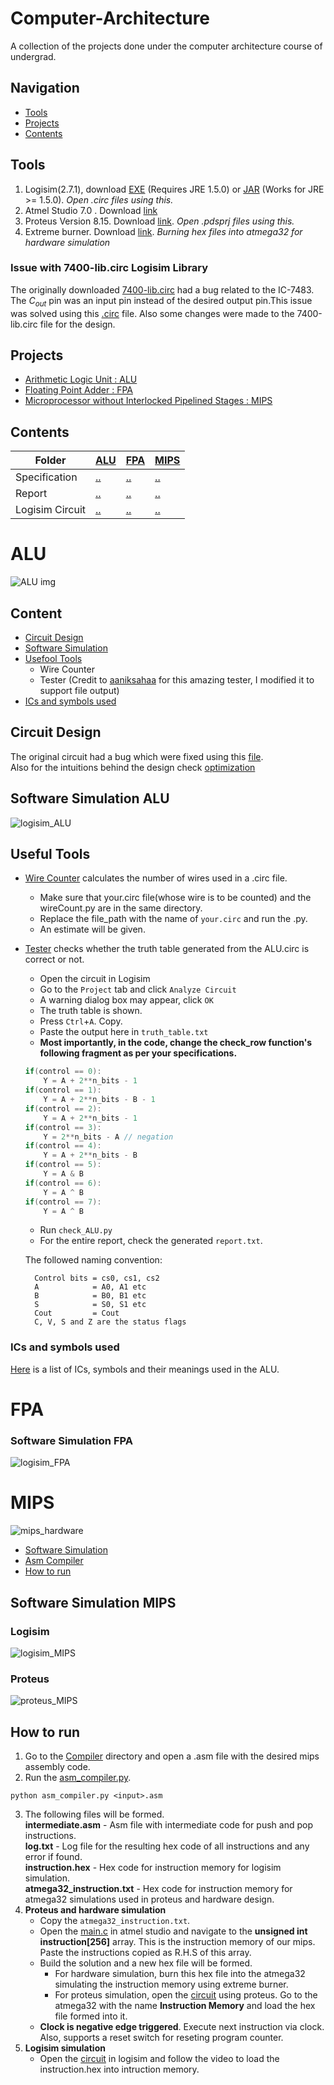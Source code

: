 # Computer-Architecture
A collection of the projects done under the computer architecture course of undergrad.

## Navigation
* [Tools](#tools)
* [Projects](#projects)
* [Contents](#contents)

## Tools
1. Logisim(2.7.1), download [EXE](https://sourceforge.net/projects/circuit/files/2.7.x/2.7.1/) (Requires JRE 1.5.0) or [JAR](https://sourceforge.net/projects/circuit/files/2.7.x/2.7.1/logisim-generic-2.7.1.jar/download) (Works for JRE >= 1.5.0).  _Open .circ files using this._
2. Atmel Studio 7.0 . Download [link](https://www.microchip.com/en-us/tools-resources/archives/avr-sam-mcus)
3. Proteus Version 8.15. Download [link](https://engineeringsoftware.net/electronics/proteus-8-15-full-crack/). _Open .pdsprj files using this._
4. Extreme burner. Download [link](https://extreme-burner-avr.software.informer.com/1.4/). _Burning hex files into atmega32 for hardware simulation_

### Issue with 7400-lib.circ Logisim Library 
The originally downloaded [7400-lib.circ](/Projects/ALU/Circuits/7400-lib.circ) had a bug related to the IC-7483. The $C_{out}$ pin was an input pin instead of the desired output pin.This issue was solved using this [.circ](./Circuits/IC%207483.circ) file. Also some changes were made to the 7400-lib.circ file for the design.

## Projects
- [Arithmetic Logic Unit : ALU](#alu)
- [Floating Point Adder : FPA](#fpa)
- [Microprocessor without Interlocked Pipelined Stages : MIPS](#mips)

## Contents
|Folder|[ALU](/Projects/ALU/)|[FPA](/Projects/FPA/)|[MIPS](/Projects/MIPS/)|
|-|-|-|-|
|Specification|[..](/Projects/ALU/CSE-306-Assignment-1-V1.pdf)|[..](/Projects/FPA/306_FP_Adder.pdf)|[..](/Projects/MIPS/CSE306_MIPS_July23.pdf)|
|Report|[..](/Projects/ALU/Report/A1_Group6.pdf)|[..](/Projects/FPA/Report/main.pdf)|[..](/Projects/MIPS/Report/MIPSreport.pdf)|
|Logisim Circuit|[..](/Projects/ALU/Circuits/final%20ALU.circ)|[..](/Projects/FPA/Circuits/FloatingPointAdder.circ)|[..](/Projects/MIPS/Circuits/MIPS.circ)|

# ALU
![ALU img](/Projects/ALU/Images/hardware.jpg)

## Content
- [Circuit Design](#circuit-design)
- [Software Simulation](#software-simulation-alu)
- [Usefool Tools](#useful-tools)
	- Wire Counter
	- Tester (Credit to [aaniksahaa](https://github.com/aaniksahaa) for this amazing tester, I modified it to support file output)
- [ICs and symbols used](#ics-and-symbols-used)

## Circuit Design 
The original circuit had a bug which were fixed using this [file](/Projects/ALU/Fix.md). \
Also for the intuitions behind the design check [optimization](/Projects/ALU/Optimization.md)

## Software Simulation ALU
![logisim_ALU](/Projects/ALU/Report/Util/main.png)

## Useful Tools
- [Wire Counter](/Projects/ALU/wireCount.py) calculates the number of wires used in a .circ file. 
	- Make sure that your.circ file(whose wire is to be counted) and the wireCount.py are in the same directory.
	- Replace the file_path with the name of `your.circ` and run the .py.
	- An estimate will be given.

- [Tester](/Projects/ALU/Tester/check_ALU.py) checks whether the truth table generated from the ALU.circ is correct or not.
	* Open the circuit in Logisim
	* Go to the `Project` tab and click `Analyze Circuit`
	* A warning dialog box may appear, click `OK`
	* The truth table is shown.
	* Press `Ctrl`+`A`. Copy.
	* Paste the output here in `truth_table.txt`
	* **Most importantly, in the code, change the check_row function's following fragment as per your specifications.**
	```cpp
	if(control == 0):
        Y = A + 2**n_bits - 1
    if(control == 1):
        Y = A + 2**n_bits - B - 1
    if(control == 2):
        Y = A + 2**n_bits - 1
    if(control == 3):
        Y = 2**n_bits - A // negation
    if(control == 4):
        Y = A + 2**n_bits - B
    if(control == 5):
        Y = A & B
    if(control == 6):
        Y = A ^ B
    if(control == 7):
        Y = A ^ B
	```
	* Run `check_ALU.py`
	* For the entire report, check the generated `report.txt`.


	The followed naming convention:

		Control bits = cs0, cs1, cs2
		A            = A0, A1 etc
		B            = B0, B1 etc
		S            = S0, S1 etc
		Cout         = Cout
		C, V, S and Z are the status flags

### ICs and symbols used
[Here](/Projects/ALU/Gates.md) is a list of ICs, symbols and their meanings used in the ALU.

# FPA
### Software Simulation FPA

![logisim_FPA](/Projects/FPA/Report/Util/FPA.png)

# MIPS

![mips_hardware](/Projects/MIPS/Report/Images/hardware.jpg)

- [Software Simulation](#software-simulation-mips)
- [Asm Compiler](/Projects/MIPS/Compiler/asm_compiler.py)
- [How to run](#how-to-run)

## Software Simulation MIPS
### Logisim
![logisim_MIPS](/Projects/MIPS/Report/Images/Main%20circuit.png)
### Proteus
![proteus_MIPS](/Projects/MIPS/Report/Images/mips_proteus.png)

## How to run
1. Go to the [Compiler](/Projects/MIPS/Compiler/) directory and open a .asm file with the desired mips assembly code.
2. Run the [asm_compiler.py](/Projects/MIPS/Compiler/asm_compiler.py).
```
python asm_compiler.py <input>.asm
```
3. The following files will be formed. \
	**intermediate.asm** - Asm file with intermediate code for push and pop instructions.\
	**log.txt** - Log file for the resulting hex code of all instructions and any error if found. \
	**instruction.hex** - Hex code for instruction memory for logisim simulation. \
	**atmega32_instruction.txt** - Hex code for instruction memory for atmega32 simulations used in proteus and hardware design.
4. **Proteus and hardware simulation**
	- Copy the `atmega32_instruction.txt`.
	- Open the [main.c](/Projects/MIPS/Codes%20&%20Simulation/Instruction%20Memory/main.c) in atmel studio and navigate to the **unsigned int instruction[256]** array. This is the instruction memory of our mips. Paste the instructions copied as R.H.S of this array.
	- Build the solution and a new hex file will be formed.
		- For hardware simulation, burn this hex file into the atmega32 simulating the instruction memory using extreme burner.
		- For proteus simulation, open the [circuit](/Projects/MIPS/Codes%20&%20Simulation/MIPS%20circuit.pdsprj) using proteus. Go to the atmega32 with the name **Instruction Memory** and load the hex file formed into it.
	- **Clock is negative edge triggered**. Execute next instruction via clock. Also, supports a reset switch for reseting program counter.
5. **Logisim simulation**
	- Open the [circuit](/Projects/MIPS/Circuits/MIPS.circ) in logisim and follow the video to load the instruction.hex into intruction memory.
	